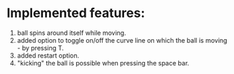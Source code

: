 # Implemented features:

1. ball spins around itself while moving.
2. added option to toggle on/off the curve line on which the ball is moving - by pressing T.
3. added restart option.
4. "kicking" the ball is possible when pressing the space bar.